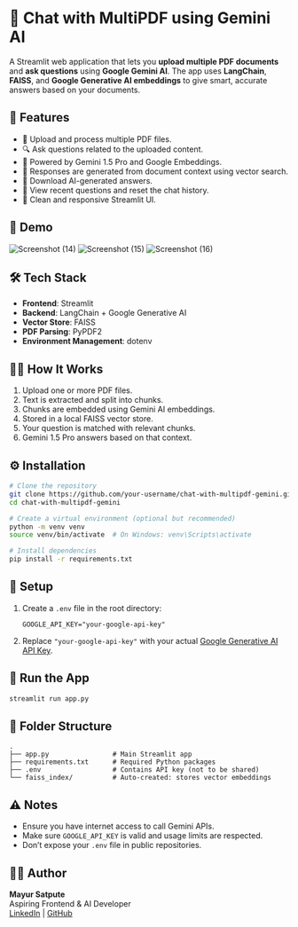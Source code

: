 # 💬 Chat with MultiPDF using Gemini AI

A Streamlit web application that lets you **upload multiple PDF documents** and **ask questions** using **Google Gemini AI**. The app uses **LangChain**, **FAISS**, and **Google Generative AI embeddings** to give smart, accurate answers based on your documents.

## 🚀 Features

- 📄 Upload and process multiple PDF files.
- 🔍 Ask questions related to the uploaded content.
- 🧠 Powered by Gemini 1.5 Pro and Google Embeddings.
- 🧾 Responses are generated from document context using vector search.
- 💾 Download AI-generated answers.
- 🔁 View recent questions and reset the chat history.
- 🎨 Clean and responsive Streamlit UI.

## 📸 Demo
![Screenshot (14)](https://github.com/user-attachments/assets/00dbba16-016f-4dca-84c7-cd52b0d2ff32)
![Screenshot (15)](https://github.com/user-attachments/assets/99b54383-b6ec-4c4a-b09c-0a010f9c4460)
![Screenshot (16)](https://github.com/user-attachments/assets/31900af0-5ccf-42b1-a8f4-de91febb3f06)

## 🛠️ Tech Stack

- **Frontend**: Streamlit
- **Backend**: LangChain + Google Generative AI
- **Vector Store**: FAISS
- **PDF Parsing**: PyPDF2
- **Environment Management**: dotenv

## 🧑‍💻 How It Works

1. Upload one or more PDF files.
2. Text is extracted and split into chunks.
3. Chunks are embedded using Gemini AI embeddings.
4. Stored in a local FAISS vector store.
5. Your question is matched with relevant chunks.
6. Gemini 1.5 Pro answers based on that context.

## ⚙️ Installation

```bash
# Clone the repository
git clone https://github.com/your-username/chat-with-multipdf-gemini.git
cd chat-with-multipdf-gemini

# Create a virtual environment (optional but recommended)
python -m venv venv
source venv/bin/activate  # On Windows: venv\Scripts\activate

# Install dependencies
pip install -r requirements.txt
```

## 🔐 Setup

1. Create a `.env` file in the root directory:
   ```
   GOOGLE_API_KEY="your-google-api-key"
   ```
2. Replace `"your-google-api-key"` with your actual [Google Generative AI API Key](https://aistudio.google.com/app/apikey).

## 🧪 Run the App

```bash
streamlit run app.py
```

## 📁 Folder Structure

```
.
├── app.py                # Main Streamlit app
├── requirements.txt      # Required Python packages
├── .env                  # Contains API key (not to be shared)
└── faiss_index/          # Auto-created: stores vector embeddings
```

## ⚠️ Notes

- Ensure you have internet access to call Gemini APIs.
- Make sure `GOOGLE_API_KEY` is valid and usage limits are respected.
- Don’t expose your `.env` file in public repositories.

## 🧑‍🎓 Author

**Mayur Satpute**  
Aspiring Frontend & AI Developer  
[LinkedIn](https://www.linkedin.com/in/mayur7pute) | [GitHub](https://github.com/Mayur-Satpute)

